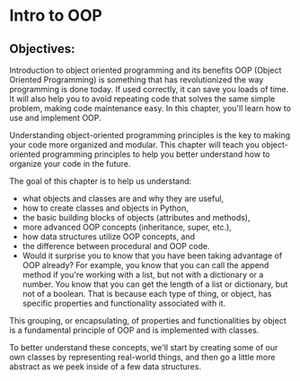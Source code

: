 # Intro to OOP
## Objectives:
Introduction to object oriented programming and its benefits
OOP (Object Oriented Programming) is something that has revolutionized the way programming is done today. If used correctly, it can save you loads of time. It will also help you to avoid repeating code that solves the same simple problem, making code maintenance easy. In this chapter, you'll learn how to use and implement OOP.

Understanding object-oriented programming principles is the key to making your code more organized and modular. This chapter will teach you object-oriented programming principles to help you better understand how to organize your code in the future.

The goal of this chapter is to help us understand:

* what objects and classes are and why they are useful,
* how to create classes and objects in Python,
* the basic building blocks of objects (attributes and methods),
* more advanced OOP concepts (inheritance, super, etc.),
* how data structures utilize OOP concepts, and
* the difference between procedural and OOP code.
* Would it surprise you to know that you have been taking advantage of OOP already? For example, you know that you can call the append method if you're working with a list, but not with a dictionary or a number. You know that you can get the length of a list or dictionary, but not of a boolean. That is because each type of thing, or object, has specific properties and functionality associated with it.

This grouping, or encapsulating, of properties and functionalities by object is a fundamental principle of OOP and is implemented with classes.

To better understand these concepts, we'll start by creating some of our own classes by representing real-world things, and then go a little more abstract as we peek inside of a few data structures.